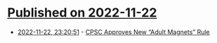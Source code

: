 # [Published on 2022-11-22](index.md)

* [2022-11-22, 23:20:51](https://news.ycombinator.com/item?id=33712952) - [CPSC Approves New “Adult Magnets” Rule](https://toyassociation.org//PressRoom2/News/2022_News/cpsc-approves-new-magnet-safety-standard-for-certain-non-toy-products.aspx)
